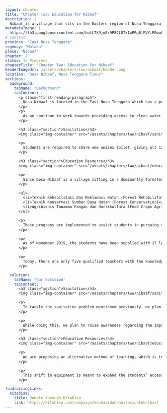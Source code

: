 ```yaml
---
layout: chapter
title: "Chapter Two: Education for Nibaaf"
description: |
  Nibaaf is a village that sits in the Eastern region of Nusa Tenggara, Indonesia. The village has a population of 865 people that lives in the midst of poverty. The majority of the villagers work as farmers where water is used mainly for their agriculture practice. However it is barely enough for the daily necessities for health and hygiene. Trips to get clean water can take 2-3 hours therefore children have to skip school to keep their family healthy
metadataImage: |
  https://lh3.googleusercontent.com/hotL7X9juEr9P8Ct8TxIxPRg8lFVYiPRwuCjJhExiVpWjkyDcwze1nj-AosuK8nIEwUF_KRuvpP7DEpvKiU4F9_uWdAIFp7y6m_XHmjfi4pxaILhR7KZzb91T_jtaab8Wf-Gk-RuHWZ0qUHJwYvQSTBHWKGhozIs4gp5QVswsyVvtPTsGpvC7_dLV8ogGvHF_UcVwSv5jBllykEGFK3BogRK7Ke34Iaj3NKjUqZ7JlhkdLtpTPW3QSCEWChYNp-2W9OKKXUnsUlinLO4VUP-JAQifihRaNUeqUTWqg23uSjTEakTxyRw_Wl8yLUeTZnvCpVPIKwTAAyY5d4dho4hW-fDQ2yfw7ZsHSWgWLd6N--QZzkCsz8HE1j4Ps41VNDhgjJxvjLW44KxzUqwe5lvJH6JTVJ8XckyKeiDlgW24v2iJZXlSSs45J3wA7K0cDpVL4HWmT5AEapqQ2y_hN2kRj8S6NNgrqvtP54AaIf4w08rInpr6Lu0UMC2gQmK2GE3kTU-YEux3dtbsevAq7gZdtg8jJ_mTO3EIJD3KPZOyceQ09k2BJCz-VXnISp5p5bcEf7tEFNxv8CiRW8leAScOIkWhokoOuuo0RW_8em97EVUn0etva_rEFn_baMkYFWBuCTKKYcmK8ZbkSoZ5UEpxPZ-Q4rsOVekfiZQy5Y38Fix6bT_XUuDybjyDRMPmWxbh7z-9V37UNO0T_-UG3a4TdIjNvWY9LzgvCpbEWoDkaSlOtPUe1Xim6o=w1616-h1080-no
# Content
province: "East Nusa Tenggara"
regency: "Malaka"
place: "Nibaaf"
chapter: 2
status: In Progress
chapterTitle: "Chapter Two: Education for Nibaaf"
headerImageUrl: /assets/chapters/two/nibaaf/header.png
location: "Desa Nibaaf, Nusa Tenggara Timur"
sections:
  background:
    tabName: "Background"
    tabContent: |
      <p class="first-reading-paragraph">
        Desa Nibaaf is located in the East Nusa Tenggara which has a population of about 700 people. The children in this village hold the key to develop a brighter future for Desa Nibaaf.
      </p>
      <p>
        As we continue to work towards providing access to clean water in Desa Nibaaf, it came to our attention that there are several issues surrounding their school.
      </p>

      <h3 class="section">Sanitation</h3>
      <img class="img-container" src="/assets/chapters/two/nibaaf/sanitation-problem.png"></img>

      <p>
        Students are required to share one unisex toilet, giving all 125 of them insufficient access to proper sanitation. This poses numerous health risks to students enrolled in the school, making them susceptible to contraction of diseases.
      </p>

      <h3 class="section">Education Resource</h3>
      <img class="img-container" src="/assets/chapters/two/nibaaf/education-resource-problem.png"></img>

      <p>
        Since Desa Nibaaf is a village sitting in a dominantly forested region with 99% of its residents working in the field of agriculture, the school offers three programs, which are the following:
      </p>

      <ul>
        <li>Teknik Rehabilitasi dan Reklamasi Hutan (Forest Rehabilitation and Reclamation)</li>
        <li>Teknik Konservasi Sumber Daya Hutan (Forest Conservation)</li>
        <li>Agribisnis Tanaman Pangan dan Hortikultura (Food Crops Agribusiness and Horticulture)</li>
      </ul>

      <p>
        These programs are implemented to assist students in pursuing their potential career in the agriculture or forestation industry.
      </p>

      <p>
        As of November 2019, the students have been supplied with 17 laptops and 10 computers to support their learnings. However, they could not benefit from this equipment as they do not have access to Internet in the village.
      </p>

      <p>
        Today, there are only five qualified teachers with the knowledge and skills needed to teach these specific programs.
      </p>

  solution:
    tabName: "Our Solution"
    tabContent: |
      <h3 class="section">Sanitation</h3>
      <img class="img-container" src="/assets/chapters/two/nibaaf/sanitation-solution.png"></img>

      <p>
        To tackle the sanitation problem mentioned previously, we plan to improve the school’s sanitation facilities by providing separate toilets for both male and female students at the school.
      </p>

      <p>
        While doing this, we plan to raise awareness regarding the importance of sanitation to the students and further educate them regarding the importance of hygiene in order to protect themselves from various diseases.
      </p>

      <h3 class="section">Education Resource</h3>
      <img class="img-container" src="/assets/chapters/two/nibaaf/education-resource-solution.png"></img>

      <p>
        We are proposing an alternative method of learning, which is to provide offline e-learning programs that are accessible through the use of technology (e.g. equipped laptops and computers).
      </p>

      <p>
        This shift in equipment is meant to expand the students’ access to their respective course materials and compensate for the deficit in teachers as we are planning to collaborate with university-affiliated organisations across Indonesia to supply and outsource these e-learning resources.
      </p>

fundraisingLinks:
  kitabisa:
    title: Donate through Kitabisa
    link: https://kitabisa.com/campaign/edukasidansanitasiuntuknibaaf
---
```

